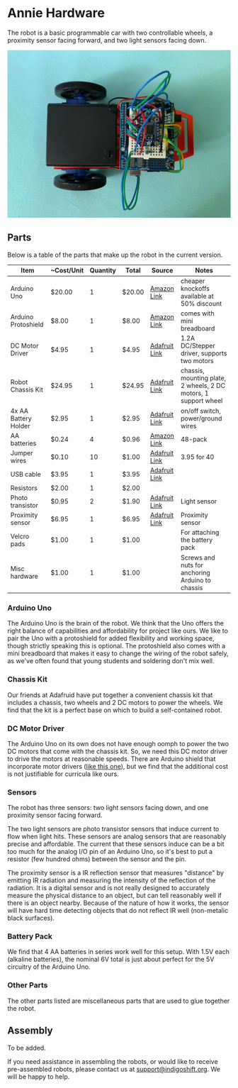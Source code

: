 # Annie Hardware

The robot is a basic programmable car with two controllable wheels, a proximity sensor facing forward, and two light sensors 
facing down.

![The Robot](/annie/images/annie_assembled_0.jpg)

## Parts
Below is a table of the parts that make up the robot in the current version.

| Item                 | ~Cost/Unit | Quantity | Total  | Source                                                                                                                                                                                                 | Notes                                                           |
|----------------------|---------------|----------|--------|--------------------------------------------------------------------------------------------------------------------------------------------------------------------------------------------------------|-----------------------------------------------------------------|
| Arduino Uno          | $20.00        | 1        | $20.00 | [Amazon Link](https://smile.amazon.com/Arduino-A000066-ARDUINO-UNO-R3/dp/B008GRTSV6/ref=sr_1_3?ie=UTF8&qid=1545691164&sr=8-3&keywords=arduino+uno+r3+A000066)                                                                     | cheaper knockoffs available at 50% discount                     |
| Arduino Protoshield  | $8.00         | 1        | $8.00  | [Amazon Link](https://smile.amazon.com/Wangdd22-Prototype-Expansion-Breadboard-ProtoShield/dp/B00I0R9Z56/ref=sr_1_1?ie=UTF8&qid=1545691542&sr=8-1&keywords=Wangdd22+UNO+Proto+Shield+Prototype) | comes with mini breadboard                                      |
| DC Motor Driver      | $4.95         | 1        | $4.95  | [Adafruit Link](https://www.adafruit.com/products/2448)                                                                                                                                                                 | 1.2A DC/Stepper driver, supports two motors                     |
| Robot Chassis Kit    | $24.95        | 1        | $24.95 | [Adafruit Link](https://www.adafruit.com/products/2939)                                                                                                                                                                 | chassis, mounting plate, 2 wheels, 2 DC motors, 1 support wheel |
| 4x AA Battery Holder | $2.95         | 1        | $2.95  | [Adafruit Link](https://www.adafruit.com/products/830)                                                                                                                                                                 | on/off switch, power/ground wires                               |
| AA batteries         | $0.24         | 4        | $0.96  | [Amazon Link](http://www.amazon.com/AmazonBasics-Performance-Alkaline-Batteries-48-Pack/dp/B00MNV8E0C/ref=sr_1_1_a_it?ie=UTF8&qid=1461864065&sr=8-1&keywords=aa+batteries)                                            | 48-pack                                                         |
| Jumper wires         | $0.10         | 10       | $1.00  | [Adafruit Link](https://www.adafruit.com/products/758)                                                                                                                                                                  | 3.95 for 40                                                     |
| USB cable            | $3.95         | 1        | $3.95  | [Adafruit Link](https://www.adafruit.com/products/62)                                                                                                                                                                   |                                                                 |
| Resistors            | $2.00         | 1        | $2.00  |                                                                                                                                                                                                        |                                                                 |
| Photo transistor     | $0.95         | 2        | $1.90  | [Adafruit Link](https://www.adafruit.com/products/2831)                                                                                                                                                                 | Light sensor                                                    |
| Proximity sensor     | $6.95         | 1        | $6.95  | [Adafruit Link](https://www.adafruit.com/products/1927)                                                                                                                                                                 | Proximity sensor                                                |
| Velcro pads          | $1.00         | 1        | $1.00  |                                                                                                                                                                                                        | For attaching the battery pack                                  |
| Misc hardware        | $1.00         | 1        | $1.00  |                                                                                                                                                                                                        | Screws and nuts for anchoring Arduino to chassis                |

### Arduino Uno
The Arduino Uno is the brain of the robot. We think that the Uno offers the right balance of capabilities and affordability for project like ours.
We like to pair the Uno with a protoshield for added flexibility and working space, though strictly speaking this is optional.
The protoshield also comes with a mini breadboard that makes it easy to change the wiring of the robot safely, as we've often
found that young students and soldering don't mix well.

### Chassis Kit
Our friends at Adafruid have put together a convenient chassis kit that includes a chassis, two wheels and 2 DC motors to power the wheels.
We find that the kit is a perfect base on which to build a self-contained robot.

### DC Motor Driver
The Arduino Uno on its own does not have enough oomph to power the two DC motors that come with the chassis kit.
So, we need this DC motor driver to drive the motors at reasonable speeds. There are Arduino shield that incorporate
motor drivers ([like this one](https://www.adafruit.com/product/1438)), but we find that the additional cost is not justifiable
for curricula like ours.

### Sensors

The robot has three sensors: two light sensors facing down, and one proximity sensor facing forward.

The two light sensors are photo transistor sensors that induce current to flow when light hits.
These sensors are analog sensors that are reasonably precise and affordable. The current that these sensors
induce can be a bit too much for the analog I/O pin of an Arduino Uno, so it's best to put a resistor (few hundred ohms)
between the sensor and the pin.

The proximity sensor is a IR reflection sensor that measures "distance" by emitting IR radiation and measuring
the intensity of the reflection of the radiation. It is a digital sensor and is not really designed to 
accurately measure the physical distance to an object, but can tell reasonably well if there is an object
nearby. Because of the nature of how it works, the sensor will have hard time detecting objects that do
not reflect IR well (non-metalic black surfaces).

### Battery Pack
We find that 4 AA batteries in series work well for this setup. With 1.5V each (alkaline batteries), 
the nominal 6V total is just about perfect for the 5V circuitry of the Arduino Uno. 

### Other Parts
The other parts listed are miscellaneous parts that are used to glue together the robot. 

## Assembly

To be added.

If you need assistance in assembling the robots, or would like to receive pre-assembled robots, please contact us at <support@indigoshift.org>.
We will be happy to help.